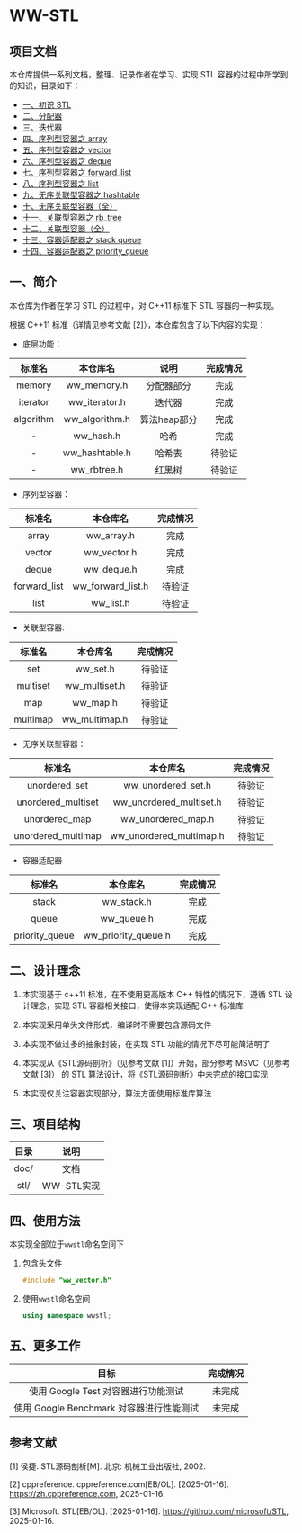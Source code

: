 # WW-STL

## 项目文档

本仓库提供一系列文档，整理、记录作者在学习、实现 STL 容器的过程中所学到的知识，目录如下：

+ [一、初识 STL](./doc/一、初识%20STL.md)
+ [二、分配器](./doc/二、分配器.md)
+ [三、迭代器](./doc/三、迭代器.md)
+ [四、序列型容器之 array](./doc/四、序列型容器之%20array.md)
+ [五、序列型容器之 vector](./doc/五、序列型容器之%20vector.md)
+ [六、序列型容器之 deque](./doc/六、序列型容器之%20deque.md)
+ [七、序列型容器之 forward_list](./doc/七、序列型容器之%20forward_list.md)
+ [八、序列型容器之 list](./doc/八、序列型容器之%20list.md)
+ [九、无序关联型容器之 hashtable](./doc/九、无序关联型容器之%20hashtable.md)
+ [十、无序关联型容器（全）](./doc/十、无序关联型容器（全）.md)
+ [十一、关联型容器之 rb_tree](./doc/十一、关联型容器之%20rb_tree.md)
+ [十二、关联型容器（全）](./doc/十二、关联型容器（全）.md)
+ [十三、容器适配器之 stack queue](./doc/十三、容器适配器之%20stack%20queue.md)
+ [十四、容器适配器之 priority_queue](./doc/十四、容器适配器之%20priority_queue.md)

## 一、简介

本仓库为作者在学习 STL 的过程中，对 C++11 标准下 STL 容器的一种实现。

根据 C++11 标准（详情见参考文献 [2]），本仓库包含了以下内容的实现：

+ 底层功能：

| 标准名 | 本仓库名 | 说明 | 完成情况 |
| :---: | :---: | :---: | :---: |
| memory | ww_memory.h | 分配器部分 | 完成 |
| iterator | ww_iterator.h | 迭代器 | 完成 |
| algorithm | ww_algorithm.h | 算法heap部分 | 完成 |
| - | ww_hash.h | 哈希 | 完成 |
| - | ww_hashtable.h | 哈希表 | 待验证 |
| - | ww_rbtree.h | 红黑树 | 待验证 |

+ 序列型容器：

| 标准名 | 本仓库名 | 完成情况 |
| :---: | :---: | :---: |
| array | ww_array.h | 完成 |
| vector | ww_vector.h | 完成 |
| deque | ww_deque.h | 完成 |
| forward_list | ww_forward_list.h | 待验证 |
| list | ww_list.h | 待验证 |

+ 关联型容器:

| 标准名 | 本仓库名 | 完成情况 |
| :---: | :---: | :---: |
| set | ww_set.h | 待验证 |
| multiset | ww_multiset.h | 待验证 |
| map | ww_map.h | 待验证 |
| multimap | ww_multimap.h | 待验证 |

+ 无序关联型容器：

| 标准名 | 本仓库名 | 完成情况 |
| :---: | :---: | :---: |
| unordered_set | ww_unordered_set.h | 待验证 |
| unordered_multiset | ww_unordered_multiset.h | 待验证 |
| unordered_map | ww_unordered_map.h | 待验证 |
| unordered_multimap | ww_unordered_multimap.h | 待验证 |

+ 容器适配器

| 标准名 | 本仓库名 | 完成情况 |
| :---: | :---: | :---: |
| stack | ww_stack.h | 完成 |
| queue | ww_queue.h | 完成 |
| priority_queue | ww_priority_queue.h | 完成 |

## 二、设计理念

1. 本实现基于 c++11 标准，在不使用更高版本 C++ 特性的情况下，遵循 STL 设计理念，实现 STL 容器相关接口，使得本实现适配 C++ 标准库

2. 本实现采用单头文件形式，编译时不需要包含源码文件

3. 本实现不做过多的抽象封装，在实现 STL 功能的情况下尽可能简洁明了

4. 本实现从《STL源码剖析》（见参考文献 [1]）开始，部分参考 MSVC（见参考文献 [3]） 的 STL 算法设计，将《STL源码剖析》中未完成的接口实现

5. 本实现仅关注容器实现部分，算法方面使用标准库算法

## 三、项目结构

| 目录 | 说明 |
| :---: | :---: |
| doc/ | 文档 |
| stl/ | WW-STL实现 |

## 四、使用方法

本实现全部位于`wwstl`命名空间下

1. 包含头文件

    ```c++
    #include "ww_vector.h"
    ```

2. 使用`wwstl`命名空间

    ```c++
    using namespace wwstl;
    ```

## 五、更多工作

| 目标 | 完成情况 |
| :---: | :---: |
| 使用 Google Test 对容器进行功能测试 | 未完成 |
| 使用 Google Benchmark 对容器进行性能测试 | 未完成 |

## 参考文献

[1] 侯捷. STL源码剖析[M]. 北京: 机械工业出版社, 2002.

[2] cppreference. cppreference.com[EB/OL]. [2025-01-16]. <https://zh.cppreference.com>, 2025-01-16.

[3] Microsoft. STL[EB/OL]. [2025-01-16]. <https://github.com/microsoft/STL>, 2025-01-16.
